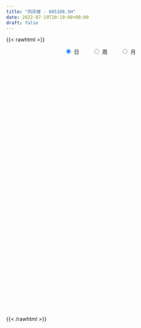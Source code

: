 ```yaml
---
title: "同庆楼 - 605108.SH"
date: 2022-07-19T20:19:08+08:00
draft: false
---
```

{{< rawhtml >}}
    <div style="text-align: center">
        <label style="padding: 1rem;"><input style="margin-right: .5rem" type="radio" name="period" value="D" checked onclick="period_change(this)">日</label>
        <label style="padding: 1rem;"><input style="margin-right: .5rem" type="radio" name="period" value="W" onclick="period_change(this)">周</label>
        <label style="padding: 1rem;"><input style="margin-right: .5rem" type="radio" name="period" value="M" onclick="period_change(this)">月</label>
    </div>
    <div id="chart" style="height: 700px;"></div> 
    <script type="text/javascript">
        const D_v = [3392.46,1343.79,5873.93,242995.16,298800.03,184900.57,188387.78,131979.96,110780.28,105626.11,126158.72,111420.24,98249.87,179662.38,112135.56,93503.0,92979.95,89104.71,60476.63,65229.97,41312.47,41685.3,42976.39,38393.67,63534.34,49319.56,51841.55,40444.35,34672.41,40644.61,21877.66,61639.68,37946.77,28663.0,30214.7,29273.57,27714.68,51964.51,53540.23,53291.29,45258.25,24320.71,19265.38,19472.77,17385.44,22794.83,22154.07,21443.22,20083.11,20121.01,22241.69,25570.75,26758.94,26692.29,20650.92,20747.51,25027.62,31192.18,15467.72,13698.34,13687.45,15977.64,13985.76,14320.79,18851.26,19199.77,11808.53,11195.28,16885.88,22745.5,16707.54,14468.45,13544.42,12784.86,13898.18,11028.93,19560.83,33491.68,19420.75,29914.27,28971.27,19319.39,27312.74,15898.85,26691.72,17316.95,23760.37,22521.95,16614.61,67942.27,91310.26,60615.48,41059.7,36731.16,42560.01,35699.53,20882.83,30417.77,20681.93,16888.0,16950.01,14696.0,13081.0,30188.85,26588.23,18771.12,10898.91,24044.02,23099.49,16048.61,10961.77,15153.82,11246.5,12979.77,10733.58,12847.0,13376.83,30377.26,39098.04,25209.0,36338.04,13618.93,21688.36,24016.07,13532.47,14931.06,14252.27,10303.85,14196.0,14269.54,19039.0,12315.14,10384.34,19701.18,25815.0,18847.05,19705.12,27910.61,19904.0,12833.82,19609.47,13804.98,17774.0,28885.75,14790.82,20616.0,20066.65,29467.33,22680.75,11765.57,12804.19,12994.79,10434.13,16882.0,8995.69,9988.93,15072.41,8221.67,8151.83,9171.0,18024.4,37401.8,24397.0,18602.8,14735.0,26984.76,36978.9,26852.03,24229.77,16914.26,15677.09,12943.04,13648.29,14744.01,19112.2,11126.73,18992.2,10850.13,10629.16,12139.39,19037.11,20225.02,11617.91,34735.45,27320.32,19867.77,16320.67,9998.97,12531.88,37820.89,20952.14,18960.88,26685.87,52536.81,43650.43,19542.43,12622.04,12186.27,8804.8,21780.82,22043.72,16115.43,47314.28,86817.53,81350.75,121878.44,105774.55,97651.5,64290.05,74776.13,55322.92,57703.19,40731.95,31447.91,31828.0,25643.0,42921.8,34787.64,23739.43,13223.64,17542.0,14075.75,24410.85,15042.81,12798.05,16789.81,16214.78,40444.72,57279.41,20850.95,15469.45,19299.45,25266.9,15973.65,17231.1,15187.59,15922.6,11346.16,16258.3,15581.0,13410.79,10654.8,9898.04,10584.11,14171.33,23382.9,13059.44,15846.6,15359.1,15424.34,17115.69,16405.22,22580.57,33628.51,15767.6,31631.96,21709.17,17588.37,12376.14,13146.1,28134.37,18402.9,17510.0,14279.1,15637.04,31464.42,29644.47,24780.58,20674.27,11642.51,36950.48,19453.12,16465.0,22728.89,19302.36,16300.56,22027.51,16115.23,12937.07,26748.81,17910.92,19053.95,19282.53,15283.8,17426.83,31784.71,30367.57,32519.86,21929.33,17192.56,12333.14,13710.6,14468.14,21815.41,14422.57,21117.45,17920.76,18121.6,33952.12,37412.27,10924.34,17036.6,15102.44,19778.7,9024.34,11030.26,7245.78,6287.56,13895.64,15781.13,22220.27,20836.0,11607.77,17974.9,12889.0,9387.46,8331.15,9083.95,31685.18,12867.55,11331.38,12109.95,10112.33,18144.2,10920.02,7862.4,10738.5,9329.8,17731.35,9720.7,8902.28,6445.3,11184.6,10313.49,6873.68,6412.76,8745.58,5231.4,7402.6,6941.06,8289.89,15579.07,8568.35,7950.12,7041.49,5954.59,6389.24,5282.93,7806.49,6706.46,6218.9,6135.5,6969.82,8408.5,9731.18,127807.8,113273.74,58477.96,111406.0,151275.86,99161.5,60953.6,82626.17,51061.32,86783.41,64884.38,248958.88,181868.24,122520.02,96477.28,73348.12,71957.06,70439.7,68787.66,62688.3,36226.1,53680.56,32798.3,42085.92,35865.94,48399.7,76385.6,76940.91,56878.34,42621.74,34139.81,21899.3,19218.4,28276.9,31524.71,38907.67,18852.58,41029.04,35213.9,16978.6,46929.7,42551.25,36500.45,27130.83,26954.66,27598.3,49532.3,31206.82,35905.1,51567.96,42869.22,32816.2,45404.44,28097.48,24130.34,20693.2,33002.9,35363.1,36553.9,28313.67,20389.2,71429.28,80243.56,57933.19,44197.35,62778.14,104033.61,146975.15,133614.01,88887.78,63240.16,50754.36,101130.88,78996.66,83712.6,67466.12,110716.49,101343.85,49879.1,51093.68,34841.7,24416.9,32832.8,50774.58,53226.1,41194.09,54551.08,62024.17,37037.13,48011.41,39241.73,38880.57,28115.5,24090.1,15184.6,20698.01,18568.11,36131.58,23787.9,22162.7,13901.6,29483.9,29382.53,21768.6,32135.8,33718.68,21412.3,22470.2,30528.4,30500.6,25739.9,65296.58,59988.94,33893.03,28609.24,52098.09,76698.08,91025.54,109179.07,74634.08,110427.69,66047.44,42105.56,63187.06,34388.83,90227.78,74460.61,48690.7,80378.68,51955.93,51030.33,40986.4,42999.62]
const D_histogram = [0.0,0.1538005698,0.4109035738,0.7349328383,0.9629099447,0.9059395256,0.8174336321,0.5996193543,0.446740241,0.3338990755,0.2742815758,0.1535208943,0.0706168505,0.0947595339,0.0077405277,-0.1054796592,-0.1606617394,-0.2719342381,-0.3468162259,-0.4471421056,-0.5092741003,-0.548792697,-0.5293337327,-0.485485921,-0.4198855867,-0.3610020122,-0.2817889316,-0.2463125978,-0.2101918162,-0.2382610357,-0.2343493942,-0.1436933232,-0.0847789689,-0.0569511635,-0.0205806555,0.0033301423,-0.0175674901,0.0124428995,0.0274493558,-0.0686294975,-0.2406286173,-0.3147165462,-0.3349598792,-0.3138862426,-0.2992140665,-0.2599234233,-0.1996497214,-0.1767920975,-0.1934976752,-0.1705044598,-0.1949213215,-0.2186117151,-0.2662718648,-0.2556510517,-0.2608054248,-0.2118032626,-0.1309428652,-0.0397983233,0.0090706941,0.0422614725,0.0803817892,0.0938832432,0.1312374516,0.1404415136,0.1490679682,0.1112298795,0.0855656863,0.0833602557,0.066427815,0.0122830452,-0.0330192036,-0.0652236422,-0.049091161,-0.0206266069,0.0185895414,0.0458538434,0.1030219847,0.1425164315,0.1391820358,0.1943765913,0.2414380647,0.2618774309,0.2716203587,0.2639564985,0.2783677279,0.2650201508,0.2350077358,0.2306875084,0.2019662084,0.2311100449,0.3704111334,0.4506328102,0.4471107387,0.4553593021,0.4407972635,0.3446881345,0.2808533575,0.1716688217,0.0572612474,-0.023282447,-0.0604566725,-0.1002700598,-0.1266584706,-0.0919062307,-0.1053220052,-0.1524524673,-0.1687569145,-0.232785776,-0.3241166643,-0.417460841,-0.4551680432,-0.4907268655,-0.4785605954,-0.4034811931,-0.324532238,-0.2682548878,-0.1966175731,-0.1856686924,-0.2524758798,-0.3173545831,-0.4247634335,-0.4558660127,-0.4351954866,-0.3457901974,-0.2580452423,-0.1664180777,-0.0595507972,0.0131116634,0.0394364061,0.0658801734,0.0449134449,0.0501106708,0.0725966501,0.1115946135,0.1892757629,0.217776135,0.2523893311,0.3095040287,0.2953361526,0.2735735581,0.296707644,0.2892953948,0.2643810241,0.2885505647,0.3058223859,0.2910031596,0.2880923116,0.2519362469,0.1739276893,0.1186902622,0.1007721092,0.0903619806,0.0779775563,0.0227075089,-0.0080953995,-0.0557529506,-0.0890131231,-0.1240663983,-0.1236616939,-0.1288517523,-0.0680596719,0.0642422202,0.1385566766,0.178057836,0.174755027,0.2407630288,0.2453727991,0.2260146806,0.2361677932,0.2286477415,0.1939691559,0.149387531,0.1139971404,0.0419288495,0.0494713148,0.0317374495,0.0532631865,0.0426249018,0.0397289526,-0.0112216515,-0.03854136,-0.0048573285,0.0014902998,0.0631199871,0.1349649757,0.1376630882,0.1182640825,0.1068222406,0.0828551795,0.1133700603,0.1251210019,0.0923010582,0.0853855342,-0.1093422131,-0.3175178945,-0.4503719196,-0.5037741612,-0.509173517,-0.4843183945,-0.3800726577,-0.3353258617,-0.2675501409,-0.0536281797,0.2567579162,0.627980477,0.620773245,0.7697296601,0.8295904072,0.7807156642,0.6140543541,0.4817357216,0.2510600046,0.1074641355,-0.0482976618,-0.1817114506,-0.26754477,-0.261648539,-0.3364550737,-0.3665351246,-0.3833999974,-0.4068165145,-0.7984981161,-1.0578622778,-1.1589346242,-1.1579583147,-1.0808591936,-0.986982061,-0.8507989198,-0.8017890231,-0.7041365756,-0.6184389276,-0.5356590614,-0.467399236,-0.3711863347,-0.2929212728,-0.1891355978,-0.1043579371,-0.0235751077,0.0052122606,0.0369031649,0.0642013137,0.0878070031,0.129358757,0.1547968213,0.1952522372,0.2693578979,0.2975149073,0.2998234716,0.2742773515,0.2351773742,0.1693122947,0.1044162896,0.0241463524,-0.0367179303,-0.0547032355,-0.0524034488,-0.0099488845,0.0101605121,0.0196543015,0.0219519575,0.0910445202,0.1362702473,0.1715134291,0.1842214392,0.214265796,0.2882126242,0.2951604552,0.2858810843,0.2917927424,0.2788092942,0.3344381667,0.362384956,0.3700520098,0.3937570771,0.391550988,0.3525440352,0.2949031868,0.2598412902,0.2229464456,0.2175993486,0.2101121137,0.1916244374,0.2031503697,0.1922158929,0.1788259508,0.1029263557,0.0120127658,0.0121536516,-0.0155468603,-0.0017743823,0.0079185051,-0.0027025503,-0.0018805228,0.0322402435,0.0266576145,0.04939022,0.0407027671,0.0184280608,0.0812984154,0.0900321893,0.0858691684,0.0832178552,0.0450872987,-0.0255102127,-0.0712169197,-0.1306730459,-0.1519364114,-0.1624784027,-0.199839033,-0.2337261412,-0.289292228,-0.289141863,-0.2278913097,-0.2337822256,-0.2311366873,-0.2093508318,-0.1743185639,-0.1490154361,-0.0516632372,0.0086429384,0.0610554583,0.08648838,0.1030533015,0.152523644,0.1647943266,0.1667700201,0.1324532167,0.1100712205,0.1203428691,0.1330376779,0.116288272,0.0995657355,0.0605353739,0.0138981999,-0.0153101802,-0.0237321869,-0.0364990575,-0.035920516,-0.0575582655,-0.0542028605,-0.0448072367,-0.0141471842,0.0084825181,0.0261496859,0.0339771011,0.0281294401,0.0158674676,-0.0061900098,-0.0159859529,-0.0022304098,-0.0044235582,-0.0139352803,-0.0198456413,-0.0161237329,-0.0065228639,0.1102971891,0.1571186489,0.1572537831,0.2656074896,0.3582856739,0.4163184963,0.3835512095,0.39682396,0.3218435208,0.3830068523,0.5381867616,0.6210412787,0.6087706038,0.4021159451,0.2845674873,0.1064908297,-0.1297874979,-0.2367011992,-0.3482850119,-0.4606199767,-0.5703161783,-0.5908978758,-0.562133099,-0.4899020576,-0.4224532135,-0.3510020321,-0.2978567933,-0.1938366098,-0.1676010821,-0.1496313012,-0.1719048344,-0.1616831318,-0.1453012609,-0.1664292144,-0.1846918223,-0.2361562493,-0.2528643508,-0.2788826741,-0.2659790757,-0.245980948,-0.1894767926,-0.1419776771,-0.1182435483,-0.1365447762,-0.1492898789,-0.1281880035,-0.0611584611,-0.0574233065,-0.1221427202,-0.068467415,-0.013441721,0.0478727655,0.1244836896,0.1406501358,0.1394611182,0.1175658526,0.1180336801,0.1392446571,0.1535206348,0.1578843777,0.1375777731,0.1727586409,0.2309073409,0.1926636223,0.1453464606,0.1283147722,0.2234014181,0.2779687425,0.3961808974,0.3812586202,0.3619374483,0.3151581645,0.3014040309,0.1462866092,-0.0768729553,-0.2695414573,-0.3085781435,-0.2804805362,-0.2558104702,-0.2097482101,-0.1873140536,-0.2066038857,-0.2135491636,-0.1283051699,-0.0488053516,0.0396304469,0.1180918653,0.1852811263,0.2159336868,0.2649827481,0.2809057161,0.2988416537,0.2551529722,0.1847586872,0.1455672944,0.1187214971,0.063097969,0.0477305486,0.0136193099,-0.0221867684,-0.0558512041,-0.0977684376,-0.1143583882,-0.1362795523,-0.2079457134,-0.2382753655,-0.2475830295,-0.2503204233,-0.2341857834,-0.1982382698,-0.1972537517,-0.0767483537,0.0008473376,0.0334385444,0.0539060599,0.1013167685,0.1775767422,0.2726218823,0.3706465339,0.5487946091,0.5272566243,0.5189709484,0.4288983426,0.2479114711,0.08331973,0.0593341455,-0.0572804365,-0.1714643826,-0.1545802489,-0.164567985,-0.1483801729,-0.1609688026,-0.1790799717]
const D_fast = [0.0,0.1922507123,0.5520796097,1.0598420837,1.5285466764,1.6980611387,1.8139136531,1.746004214,1.704810161,1.6754437643,1.6843966585,1.6020162006,1.5367663694,1.5845989363,1.499515062,1.3599249604,1.2645774453,1.0853213871,0.9237353428,0.7116239367,0.5221734169,0.345456646,0.232582177,0.1550585085,0.1156874461,0.0843205175,0.0930863653,0.0669845496,0.0505573772,-0.0370771013,-0.0917528083,-0.0370200681,0.0006995439,0.0142895585,0.0455149027,0.0702582361,0.044968731,0.0780898456,0.0999586408,-0.0132775868,-0.245433861,-0.3982009264,-0.5021842292,-0.5595821533,-0.6197134938,-0.6454037065,-0.6350424349,-0.6563828354,-0.7214628319,-0.7410957314,-0.8142429236,-0.8925862459,-1.0068143617,-1.0601063116,-1.1304620409,-1.1344106944,-1.0862860133,-1.0050910522,-0.9539543613,-0.9101982147,-0.8519824507,-0.815010186,-0.7448466147,-0.7005321743,-0.6546387276,-0.6646693465,-0.668942118,-0.6503074847,-0.6506329716,-0.7017069802,-0.7552640299,-0.803774379,-0.7999146881,-0.7766067857,-0.732743252,-0.6940154892,-0.6110918517,-0.535968297,-0.5045071838,-0.4007184805,-0.2932974909,-0.207388767,-0.1297407495,-0.0714154851,0.0125876763,0.0654951369,0.0942346558,0.1475863056,0.1693565576,0.2562779054,0.4881817773,0.6810616566,0.7893172697,0.9114056587,1.007042936,0.9971058406,1.0034844029,0.9372170726,0.8371248101,0.750760504,0.6984721103,0.633591208,0.5755381797,0.5873138619,0.5475675861,0.4623240071,0.4038303313,0.2816050259,0.1092449715,-0.0884644155,-0.2399636285,-0.3982041671,-0.5056780459,-0.5314689419,-0.5336530463,-0.5444394181,-0.5219564966,-0.557424789,-0.6873509464,-0.8315682954,-1.0451680042,-1.1902370866,-1.2783654321,-1.2754076923,-1.2521740477,-1.2021514026,-1.1101718214,-1.0342314449,-0.9980476008,-0.9551337901,-0.9648721573,-0.9471472638,-0.906512122,-0.8396155052,-0.7146154151,-0.6316710092,-0.5339604803,-0.3994697756,-0.3398036135,-0.2931728185,-0.1958618216,-0.1309502221,-0.0897693368,0.006537845,0.1002652627,0.1581968263,0.2273090561,0.2541370532,0.2196104179,0.1940455564,0.2013204306,0.2135007973,0.220610762,0.1710175919,0.1381908336,0.0765950448,0.0210815915,-0.0449882832,-0.0754990023,-0.1129019987,-0.0691248364,0.0792376108,0.1881912363,0.2722068548,0.3125928025,0.4387915615,0.5047445315,0.5418900832,0.6110851441,0.6607270278,0.6745407312,0.6673059891,0.6604148835,0.598828805,0.618739099,0.608939596,0.6437811296,0.6437990704,0.6508353594,0.5970793425,0.5601242939,0.5925939933,0.5993141965,0.6767238806,0.7823101131,0.8194239977,0.8295910127,0.8448547308,0.8416014646,0.9004588605,0.9434900525,0.9337453734,0.948176233,0.7261129323,0.4385577773,0.1931107724,0.0137649904,-0.1189277446,-0.2151522208,-0.2059246483,-0.2450093178,-0.2441211322,-0.043606216,0.330969359,0.859187039,1.0071731184,1.3485619484,1.6158202973,1.7621244704,1.7489767488,1.7370920467,1.5691813309,1.4524514956,1.2846152829,1.1057736315,0.9530541196,0.8935382158,0.7346179126,0.6129040806,0.5001892085,0.3750685627,-0.2162375679,-0.740067299,-1.1308733015,-1.4193865707,-1.612502248,-1.7653706306,-1.8418872194,-1.9933245785,-2.0717062749,-2.1406183587,-2.1917532579,-2.2403432415,-2.2369269239,-2.2318921802,-2.1753904046,-2.1167022282,-2.0418131758,-2.0117227423,-1.9708060467,-1.9274575696,-1.8819001294,-1.8080086862,-1.7438714166,-1.6546029414,-1.5131578062,-1.41062207,-1.3333576378,-1.29033442,-1.2706400537,-1.2941770596,-1.3329689923,-1.4072023414,-1.4772461067,-1.5089072208,-1.5197082962,-1.4797409531,-1.4570914284,-1.4426840637,-1.4348984183,-1.3430447255,-1.2637514366,-1.1856298975,-1.1268665276,-1.0432557219,-0.8972557376,-0.8165177928,-0.7543268926,-0.6754670489,-0.6187481736,-0.4795097594,-0.3609667311,-0.2607866749,-0.1386423383,-0.0429606804,0.0061683756,0.022253324,0.0521517499,0.0709935167,0.1200462569,0.1650870504,0.1945054834,0.2568190081,0.2939385046,0.3252550502,0.275087044,0.1871766455,0.1903559442,0.1587687173,0.1720975997,0.1837701133,0.1724734204,0.1728253172,0.2150061443,0.216087919,0.2511680795,0.2526563184,0.2349886272,0.3181835857,0.3494254069,0.3667296781,0.3848828287,0.3580240969,0.2810490323,0.2175380953,0.1254137077,0.0661662393,0.0150046473,-0.0723157412,-0.1646343848,-0.2925235284,-0.3646586293,-0.3603809034,-0.4247173757,-0.4798560093,-0.5104078617,-0.5189552348,-0.530905966,-0.4464695763,-0.3840026662,-0.3163262817,-0.269271265,-0.2269430181,-0.1393417647,-0.0858725004,-0.0422043019,-0.043407801,-0.0382719921,0.0020853738,0.0480396021,0.0603622641,0.0685311615,0.0446346434,0.0014720193,-0.0315639057,-0.0459189592,-0.0678105942,-0.0762121817,-0.1122394976,-0.1224348077,-0.1242409931,-0.0971177367,-0.0723674049,-0.0481628155,-0.0318411251,-0.0306564261,-0.0389515316,-0.0625565114,-0.0763489428,-0.0631510022,-0.0664500401,-0.0794455822,-0.0903173536,-0.0906263784,-0.0826562255,0.0617381249,0.1478392469,0.1872878269,0.3620434058,0.5442930086,0.7064054551,0.7695259707,0.8820047111,0.8874851521,1.0444001967,1.3341267964,1.5722416332,1.7121636093,1.6060379368,1.5596313509,1.4081774006,1.1394521986,0.9733631976,0.7747081318,0.5472181728,0.2949429266,0.1266367602,0.0148682622,-0.0353762107,-0.07354067,-0.0898399966,-0.1111589562,-0.0555979251,-0.0712626679,-0.0907007124,-0.1559504542,-0.1861495345,-0.2060929788,-0.2688282359,-0.3332637994,-0.4437672887,-0.5236914779,-0.6194304697,-0.6730216403,-0.7145187495,-0.7053837923,-0.6933790961,-0.6992058543,-0.7516432763,-0.8017108487,-0.8126559742,-0.7609160471,-0.7715367191,-0.8667918129,-0.8302333614,-0.7785680976,-0.7052854197,-0.5975535733,-0.5462245931,-0.5125483312,-0.5050521336,-0.4750758861,-0.4190537447,-0.3663976084,-0.3225627711,-0.3084749324,-0.2301044043,-0.1142288692,-0.1043066822,-0.1152872287,-0.1002402241,0.0506967763,0.1747562864,0.3920136656,0.4724060434,0.5435692336,0.575579491,0.6371763651,0.5186305957,0.2762527924,0.016198926,-0.0999822961,-0.1420048228,-0.1812873743,-0.1876621668,-0.2120565236,-0.2829973272,-0.343329896,-0.2901621948,-0.2228637143,-0.1245203041,-0.0165359195,0.0969736232,0.1816096053,0.2969043536,0.3830537507,0.4757001017,0.4957996633,0.4715950501,0.4687954808,0.4716300578,0.431781022,0.4283462388,0.3976398275,0.3562870571,0.3086598204,0.2423004774,0.1971209298,0.1411298776,0.0174772882,-0.0724212053,-0.1436246266,-0.2089421263,-0.2513539322,-0.2649659861,-0.313294906,-0.2119765964,-0.1341690707,-0.0932182278,-0.0592741973,0.0134657035,0.1341198627,0.2973204734,0.4880067584,0.8033534859,0.9136296572,1.0350867183,1.0522386982,0.9332296945,0.7894678859,0.7803158378,0.6493811466,0.4923311049,0.4705701764,0.4194404441,0.3985332128,0.3457023825,0.2828212205]
const D_slow = [0.0,0.0384501425,0.1411760359,0.3249092455,0.5656367317,0.7921216131,0.9964800211,1.1463848597,1.2580699199,1.3415446888,1.4101150827,1.4484953063,1.4661495189,1.4898394024,1.4917745343,1.4654046195,1.4252391847,1.3572556252,1.2705515687,1.1587660423,1.0314475172,0.894249343,0.7619159098,0.6405444295,0.5355730328,0.4453225298,0.3748752969,0.3132971474,0.2607491934,0.2011839344,0.1425965859,0.1066732551,0.0854785129,0.071240722,0.0660955581,0.0669280937,0.0625362212,0.0656469461,0.072509285,0.0553519106,-0.0048052437,-0.0834843802,-0.16722435,-0.2456959107,-0.3204994273,-0.3854802832,-0.4353927135,-0.4795907379,-0.5279651567,-0.5705912716,-0.619321602,-0.6739745308,-0.740542497,-0.8044552599,-0.8696566161,-0.9226074318,-0.9553431481,-0.9652927289,-0.9630250554,-0.9524596872,-0.9323642399,-0.9088934291,-0.8760840662,-0.8409736878,-0.8037066958,-0.7758992259,-0.7545078043,-0.7336677404,-0.7170607867,-0.7139900254,-0.7222448263,-0.7385507368,-0.7508235271,-0.7559801788,-0.7513327934,-0.7398693326,-0.7141138364,-0.6784847285,-0.6436892196,-0.5950950718,-0.5347355556,-0.4692661979,-0.4013611082,-0.3353719836,-0.2657800516,-0.1995250139,-0.14077308,-0.0831012029,-0.0326096508,0.0251678605,0.1177706438,0.2304288464,0.3422065311,0.4560463566,0.5662456725,0.6524177061,0.7226310455,0.7655482509,0.7798635627,0.774042951,0.7589287829,0.7338612679,0.7021966502,0.6792200926,0.6528895913,0.6147764745,0.5725872458,0.5143908018,0.4333616358,0.3289964255,0.2152044147,0.0925226983,-0.0271174505,-0.1279877488,-0.2091208083,-0.2761845302,-0.3253389235,-0.3717560966,-0.4348750666,-0.5142137123,-0.6204045707,-0.7343710739,-0.8431699455,-0.9296174949,-0.9941288055,-1.0357333249,-1.0506210242,-1.0473431083,-1.0374840068,-1.0210139635,-1.0097856022,-0.9972579346,-0.979108772,-0.9512101187,-0.9038911779,-0.8494471442,-0.7863498114,-0.7089738043,-0.6351397661,-0.5667463766,-0.4925694656,-0.4202456169,-0.3541503609,-0.2820127197,-0.2055571232,-0.1328063333,-0.0607832554,0.0022008063,0.0456827286,0.0753552942,0.1005483215,0.1231388166,0.1426332057,0.1483100829,0.1462862331,0.1323479954,0.1100947146,0.0790781151,0.0481626916,0.0159497535,-0.0010651645,0.0149953906,0.0496345597,0.0941490187,0.1378377755,0.1980285327,0.2593717325,0.3158754026,0.3749173509,0.4320792863,0.4805715753,0.517918458,0.5464177431,0.5568999555,0.5692677842,0.5772021466,0.5905179432,0.6011741686,0.6111064068,0.6083009939,0.5986656539,0.5974513218,0.5978238967,0.6136038935,0.6473451374,0.6817609095,0.7113269301,0.7380324903,0.7587462851,0.7870888002,0.8183690507,0.8414443152,0.8627906988,0.8354551455,0.7560756718,0.6434826919,0.5175391516,0.3902457724,0.2691661738,0.1741480093,0.0903165439,0.0234290087,0.0100219638,0.0742114428,0.2312065621,0.3863998733,0.5788322883,0.7862298901,0.9814088062,1.1349223947,1.2553563251,1.3181213263,1.3449873601,1.3329129447,1.287485082,1.2205988896,1.1551867548,1.0710729864,0.9794392052,0.8835892059,0.7818850772,0.5822605482,0.3177949788,0.0280613227,-0.261428256,-0.5316430544,-0.7783885696,-0.9910882996,-1.1915355554,-1.3675696993,-1.5221794312,-1.6560941965,-1.7729440055,-1.8657405892,-1.9389709074,-1.9862548068,-2.0123442911,-2.018238068,-2.0169350029,-2.0077092117,-1.9916588832,-1.9697071325,-1.9373674432,-1.8986682379,-1.8498551786,-1.7825157041,-1.7081369773,-1.6331811094,-1.5646117715,-1.505817428,-1.4634893543,-1.4373852819,-1.4313486938,-1.4405281764,-1.4542039853,-1.4673048474,-1.4697920686,-1.4672519405,-1.4623383652,-1.4568503758,-1.4340892457,-1.4000216839,-1.3571433266,-1.3110879668,-1.2575215178,-1.1854683618,-1.111678248,-1.0402079769,-0.9672597913,-0.8975574678,-0.8139479261,-0.7233516871,-0.6308386846,-0.5323994154,-0.4345116684,-0.3463756596,-0.2726498629,-0.2076895403,-0.1519529289,-0.0975530918,-0.0450250633,0.002881046,0.0536686384,0.1017226117,0.1464290994,0.1721606883,0.1751638797,0.1782022926,0.1743155776,0.173871982,0.1758516083,0.1751759707,0.17470584,0.1827659009,0.1894303045,0.2017778595,0.2119535513,0.2165605665,0.2368851703,0.2593932176,0.2808605097,0.3016649735,0.3129367982,0.306559245,0.2887550151,0.2560867536,0.2181026507,0.1774830501,0.1275232918,0.0690917565,-0.0032313005,-0.0755167663,-0.1324895937,-0.1909351501,-0.2487193219,-0.3010570299,-0.3446366708,-0.3818905299,-0.3948063392,-0.3926456046,-0.37738174,-0.355759645,-0.3299963196,-0.2918654086,-0.250666827,-0.208974322,-0.1758610178,-0.1483432126,-0.1182574954,-0.0849980759,-0.0559260079,-0.031034574,-0.0159007305,-0.0124261806,-0.0162537256,-0.0221867723,-0.0313115367,-0.0402916657,-0.0546812321,-0.0682319472,-0.0794337564,-0.0829705524,-0.0808499229,-0.0743125014,-0.0658182262,-0.0587858661,-0.0548189992,-0.0563665017,-0.0603629899,-0.0609205924,-0.0620264819,-0.065510302,-0.0704717123,-0.0745026455,-0.0761333615,-0.0485590642,-0.009279402,0.0300340438,0.0964359162,0.1860073347,0.2900869588,0.3859747611,0.4851807511,0.5656416313,0.6613933444,0.7959400348,0.9512003545,1.1033930055,1.2039219917,1.2750638636,1.301686571,1.2692396965,1.2100643967,1.1229931437,1.0078381496,0.865259105,0.717534636,0.5770013613,0.4545258469,0.3489125435,0.2611620355,0.1866978371,0.1382386847,0.0963384142,0.0589305889,0.0159543803,-0.0244664027,-0.0607917179,-0.1023990215,-0.1485719771,-0.2076110394,-0.2708271271,-0.3405477956,-0.4070425646,-0.4685378015,-0.5159069997,-0.551401419,-0.5809623061,-0.6150985001,-0.6524209698,-0.6844679707,-0.699757586,-0.7141134126,-0.7446490927,-0.7617659464,-0.7651263766,-0.7531581853,-0.7220372629,-0.6868747289,-0.6520094494,-0.6226179862,-0.5931095662,-0.5582984019,-0.5199182432,-0.4804471488,-0.4460527055,-0.4028630453,-0.3451362101,-0.2969703045,-0.2606336893,-0.2285549963,-0.1727046418,-0.1032124561,-0.0041672318,0.0911474233,0.1816317853,0.2604213265,0.3357723342,0.3723439865,0.3531257477,0.2857403833,0.2085958474,0.1384757134,0.0745230959,0.0220860433,-0.0247424701,-0.0763934415,-0.1297807324,-0.1618570249,-0.1740583628,-0.164150751,-0.1346277847,-0.0883075031,-0.0343240815,0.0319216056,0.1021480346,0.176858448,0.2406466911,0.2868363629,0.3232281865,0.3529085607,0.368683053,0.3806156902,0.3840205176,0.3784738255,0.3645110245,0.3400689151,0.311479318,0.2774094299,0.2254230016,0.1658541602,0.1039584029,0.041378297,-0.0171681488,-0.0667277163,-0.1160411542,-0.1352282426,-0.1350164083,-0.1266567722,-0.1131802572,-0.0878510651,-0.0434568795,0.0246985911,0.1173602245,0.2545588768,0.3863730329,0.51611577,0.6233403556,0.6853182234,0.7061481559,0.7209816923,0.7066615831,0.6637954875,0.6251504253,0.584008429,0.5469133858,0.5066711851,0.4619011922]
const D_data = [['2020-07-16', 24.05, 24.05, 24.05, 24.05],['2020-07-17', 26.46, 26.46, 26.46, 26.46],['2020-07-20', 29.11, 29.11, 29.11, 29.11],['2020-07-21', 32.02, 32.02, 29.66, 32.02],['2020-07-22', 31.94, 33.06, 30.26, 35.11],['2020-07-23', 31.71, 30.8, 30.58, 32.18],['2020-07-24', 30.0, 30.83, 29.51, 31.93],['2020-07-27', 30.09, 29.1, 28.51, 30.45],['2020-07-28', 29.0, 29.5, 28.66, 30.3],['2020-07-29', 29.12, 29.78, 28.89, 30.16],['2020-07-30', 29.55, 30.42, 29.21, 30.83],['2020-07-31', 30.04, 29.54, 29.27, 30.4],['2020-08-03', 29.6, 29.76, 29.25, 29.92],['2020-08-04', 29.78, 31.22, 29.35, 31.54],['2020-08-05', 30.57, 29.91, 29.55, 30.7],['2020-08-06', 29.8, 29.21, 28.92, 30.2],['2020-08-07', 29.4, 29.58, 29.22, 30.45],['2020-08-10', 29.01, 28.45, 28.04, 29.13],['2020-08-11', 28.4, 28.34, 28.22, 28.98],['2020-08-12', 28.1, 27.4, 26.9, 28.29],['2020-08-13', 27.39, 27.21, 27.02, 27.54],['2020-08-14', 27.2, 26.93, 26.62, 27.31],['2020-08-17', 26.95, 27.3, 26.88, 27.34],['2020-08-18', 27.31, 27.47, 27.21, 27.6],['2020-08-19', 27.46, 27.76, 27.35, 28.68],['2020-08-20', 27.61, 27.77, 26.82, 28.46],['2020-08-21', 27.8, 28.2, 27.8, 28.56],['2020-08-24', 28.19, 27.8, 27.38, 28.34],['2020-08-25', 27.95, 27.86, 27.65, 28.25],['2020-08-26', 27.86, 26.93, 26.88, 27.9],['2020-08-27', 26.95, 27.1, 26.56, 27.14],['2020-08-28', 27.1, 28.31, 27.0, 28.44],['2020-08-31', 28.39, 28.24, 28.09, 28.59],['2020-09-01', 28.3, 28.04, 27.87, 28.78],['2020-09-02', 28.03, 28.3, 27.77, 28.46],['2020-09-03', 28.31, 28.31, 28.08, 28.66],['2020-09-04', 27.8, 27.76, 27.5, 27.98],['2020-09-07', 27.96, 28.43, 27.66, 28.8],['2020-09-08', 28.45, 28.39, 28.39, 29.45],['2020-09-09', 27.81, 26.77, 26.57, 27.99],['2020-09-10', 26.91, 24.97, 24.5, 27.07],['2020-09-11', 24.72, 25.3, 24.64, 25.49],['2020-09-14', 25.39, 25.44, 25.2, 25.68],['2020-09-15', 25.4, 25.67, 25.2, 25.73],['2020-09-16', 25.6, 25.4, 25.27, 25.72],['2020-09-17', 25.28, 25.58, 25.2, 25.93],['2020-09-18', 25.6, 25.87, 25.47, 25.98],['2020-09-21', 25.75, 25.41, 25.32, 25.9],['2020-09-22', 25.24, 24.71, 24.69, 25.33],['2020-09-23', 24.81, 25.0, 24.8, 25.35],['2020-09-24', 24.99, 24.17, 24.1, 24.99],['2020-09-25', 24.3, 23.79, 23.79, 24.57],['2020-09-28', 24.03, 23.0, 22.97, 24.18],['2020-09-29', 23.12, 23.31, 22.72, 23.45],['2020-09-30', 23.15, 22.8, 22.75, 23.32],['2020-10-09', 23.13, 23.28, 23.03, 23.44],['2020-10-12', 23.38, 23.76, 23.24, 23.77],['2020-10-13', 23.62, 24.15, 23.55, 24.35],['2020-10-14', 24.08, 23.85, 23.74, 24.18],['2020-10-15', 23.76, 23.76, 23.59, 24.04],['2020-10-16', 23.7, 23.93, 23.68, 24.07],['2020-10-19', 24.0, 23.7, 23.7, 24.32],['2020-10-20', 23.57, 24.1, 23.57, 24.1],['2020-10-21', 24.04, 23.86, 23.6, 24.15],['2020-10-22', 23.83, 23.9, 23.32, 23.9],['2020-10-23', 23.85, 23.23, 23.09, 23.85],['2020-10-26', 23.06, 23.18, 22.8, 23.18],['2020-10-27', 23.06, 23.36, 22.96, 23.38],['2020-10-28', 23.36, 23.08, 22.88, 23.44],['2020-10-29', 22.69, 22.35, 22.22, 22.69],['2020-10-30', 22.39, 22.08, 21.93, 22.58],['2020-11-02', 22.11, 21.89, 21.08, 22.12],['2020-11-03', 21.9, 22.3, 21.69, 22.41],['2020-11-04', 22.39, 22.44, 22.28, 22.85],['2020-11-05', 22.44, 22.65, 22.27, 22.74],['2020-11-06', 22.65, 22.6, 22.39, 22.79],['2020-11-09', 22.52, 23.16, 22.52, 23.3],['2020-11-10', 24.0, 23.2, 23.2, 24.48],['2020-11-11', 23.07, 22.78, 22.67, 23.24],['2020-11-12', 22.7, 23.7, 22.61, 24.28],['2020-11-13', 23.37, 23.97, 23.3, 24.26],['2020-11-16', 24.02, 23.95, 23.53, 24.18],['2020-11-17', 24.05, 24.05, 23.88, 24.7],['2020-11-18', 24.0, 24.0, 23.83, 24.27],['2020-11-19', 24.1, 24.47, 24.08, 24.65],['2020-11-20', 24.41, 24.31, 24.02, 24.58],['2020-11-23', 24.16, 24.16, 23.62, 24.35],['2020-11-24', 24.0, 24.56, 24.0, 24.64],['2020-11-25', 24.58, 24.33, 24.0, 24.7],['2020-11-26', 24.32, 25.23, 24.11, 26.48],['2020-11-27', 25.48, 27.32, 25.01, 27.61],['2020-11-30', 27.3, 27.53, 27.06, 28.02],['2020-12-01', 27.63, 27.09, 26.8, 27.83],['2020-12-02', 27.15, 27.67, 27.0, 28.16],['2020-12-03', 27.85, 27.8, 27.6, 28.47],['2020-12-04', 27.3, 26.88, 26.85, 27.55],['2020-12-07', 27.01, 27.2, 26.9, 27.54],['2020-12-08', 27.36, 26.45, 26.45, 27.77],['2020-12-09', 26.54, 25.98, 25.89, 26.98],['2020-12-10', 25.8, 26.0, 25.75, 26.6],['2020-12-11', 25.92, 26.3, 25.58, 26.55],['2020-12-14', 26.13, 26.1, 25.75, 26.5],['2020-12-15', 26.2, 26.1, 25.71, 26.36],['2020-12-16', 26.19, 26.9, 25.85, 27.24],['2020-12-17', 26.81, 26.37, 26.26, 26.93],['2020-12-18', 26.19, 25.77, 25.61, 26.33],['2020-12-21', 25.82, 25.94, 25.53, 26.15],['2020-12-22', 25.7, 25.04, 24.85, 25.94],['2020-12-23', 24.68, 24.12, 23.99, 25.42],['2020-12-24', 24.1, 23.35, 23.31, 24.1],['2020-12-25', 23.32, 23.38, 23.28, 23.99],['2020-12-28', 23.18, 22.85, 22.41, 23.28],['2020-12-29', 22.85, 23.0, 22.8, 23.34],['2020-12-30', 22.98, 23.66, 22.8, 24.13],['2020-12-31', 23.61, 23.81, 23.61, 24.15],['2021-01-04', 23.81, 23.62, 23.46, 23.81],['2021-01-05', 23.51, 23.93, 23.18, 24.01],['2021-01-06', 24.0, 23.19, 22.98, 24.7],['2021-01-07', 22.84, 21.83, 21.48, 23.01],['2021-01-08', 21.8, 21.2, 21.11, 21.8],['2021-01-11', 20.9, 19.82, 19.82, 20.9],['2021-01-12', 19.81, 19.95, 19.45, 20.16],['2021-01-13', 20.25, 20.1, 19.78, 20.5],['2021-01-14', 20.6, 20.82, 20.1, 20.96],['2021-01-15', 20.86, 20.9, 20.55, 21.14],['2021-01-18', 21.09, 21.12, 20.75, 21.39],['2021-01-19', 21.0, 21.61, 20.98, 21.9],['2021-01-20', 21.75, 21.5, 21.33, 21.86],['2021-01-21', 21.45, 21.06, 21.05, 21.73],['2021-01-22', 20.91, 21.1, 20.9, 21.45],['2021-01-25', 21.0, 20.42, 20.0, 21.13],['2021-01-26', 20.6, 20.6, 20.16, 20.84],['2021-01-27', 20.38, 20.8, 20.23, 20.96],['2021-01-28', 20.8, 21.11, 20.63, 21.62],['2021-01-29', 21.2, 21.9, 20.7, 22.0],['2021-02-01', 21.73, 21.61, 21.4, 21.97],['2021-02-02', 21.4, 21.93, 21.4, 22.25],['2021-02-03', 21.88, 22.58, 21.77, 22.84],['2021-02-04', 22.43, 21.95, 21.5, 22.55],['2021-02-05', 21.7, 21.9, 21.54, 22.22],['2021-02-08', 21.9, 22.62, 21.85, 22.88],['2021-02-09', 22.35, 22.45, 22.0, 22.6],['2021-02-10', 22.3, 22.31, 22.22, 22.95],['2021-02-18', 23.0, 23.1, 22.94, 23.88],['2021-02-19', 22.88, 23.33, 22.84, 23.4],['2021-02-22', 23.2, 23.15, 23.03, 23.75],['2021-02-23', 23.15, 23.47, 22.53, 23.69],['2021-02-24', 23.52, 23.16, 23.07, 24.27],['2021-02-25', 23.21, 22.5, 22.42, 23.48],['2021-02-26', 22.21, 22.55, 22.15, 22.7],['2021-03-01', 22.61, 22.92, 22.4, 23.06],['2021-03-02', 22.95, 23.03, 22.62, 23.2],['2021-03-03', 22.85, 23.03, 22.75, 23.17],['2021-03-04', 22.85, 22.37, 22.21, 23.14],['2021-03-05', 22.02, 22.47, 22.02, 22.56],['2021-03-08', 22.58, 22.04, 21.95, 22.65],['2021-03-09', 22.01, 21.96, 21.3, 22.46],['2021-03-10', 22.01, 21.68, 21.5, 22.13],['2021-03-11', 21.67, 21.94, 21.52, 22.09],['2021-03-12', 21.94, 21.76, 21.7, 22.22],['2021-03-15', 21.58, 22.66, 21.52, 22.75],['2021-03-16', 22.9, 24.08, 22.71, 24.17],['2021-03-17', 24.03, 24.0, 23.52, 24.36],['2021-03-18', 24.0, 24.01, 23.71, 24.2],['2021-03-19', 23.76, 23.73, 23.71, 24.49],['2021-03-22', 23.6, 24.96, 23.6, 24.96],['2021-03-23', 25.87, 24.61, 24.42, 25.92],['2021-03-24', 24.76, 24.5, 23.88, 25.08],['2021-03-25', 24.18, 25.08, 23.9, 25.16],['2021-03-26', 25.01, 25.11, 24.75, 25.33],['2021-03-29', 25.0, 24.89, 24.65, 25.38],['2021-03-30', 24.71, 24.76, 24.68, 25.3],['2021-03-31', 25.0, 24.84, 24.65, 25.25],['2021-04-01', 24.69, 24.23, 24.05, 24.9],['2021-04-02', 24.71, 25.17, 24.33, 25.38],['2021-04-06', 24.91, 24.94, 24.83, 25.34],['2021-04-07', 25.05, 25.56, 24.8, 25.89],['2021-04-08', 25.51, 25.31, 25.18, 25.78],['2021-04-09', 25.3, 25.49, 25.06, 25.75],['2021-04-12', 25.03, 24.84, 24.66, 25.75],['2021-04-13', 24.79, 24.99, 24.4, 25.98],['2021-04-14', 25.2, 25.84, 24.78, 25.86],['2021-04-15', 25.73, 25.69, 25.33, 25.75],['2021-04-16', 26.2, 26.68, 26.0, 26.87],['2021-04-19', 26.74, 27.34, 26.6, 27.45],['2021-04-20', 27.33, 26.88, 26.88, 27.45],['2021-04-21', 26.71, 26.76, 26.66, 27.43],['2021-04-22', 26.67, 26.97, 26.62, 27.15],['2021-04-23', 27.3, 26.9, 26.68, 27.35],['2021-04-26', 27.0, 27.79, 26.61, 28.28],['2021-04-27', 27.74, 27.88, 27.05, 28.17],['2021-04-28', 27.69, 27.47, 27.04, 27.75],['2021-04-29', 27.26, 27.88, 26.66, 28.16],['2021-04-30', 25.09, 25.09, 25.09, 25.8],['2021-05-06', 25.03, 23.77, 23.6, 25.09],['2021-05-07', 23.6, 23.58, 23.5, 23.87],['2021-05-10', 23.95, 23.77, 23.51, 24.24],['2021-05-11', 23.88, 23.87, 23.16, 23.91],['2021-05-12', 23.83, 23.95, 23.65, 24.25],['2021-05-13', 23.93, 24.98, 23.82, 25.27],['2021-05-14', 24.66, 24.37, 24.06, 25.27],['2021-05-17', 24.21, 24.73, 23.85, 25.14],['2021-05-18', 24.9, 27.2, 24.8, 27.2],['2021-05-19', 27.0, 29.92, 26.42, 29.92],['2021-05-20', 30.79, 32.91, 30.79, 32.91],['2021-05-21', 32.38, 29.7, 29.62, 32.38],['2021-05-24', 29.99, 32.67, 29.99, 32.67],['2021-05-25', 31.89, 32.86, 30.8, 33.74],['2021-05-26', 31.59, 32.3, 31.59, 34.49],['2021-05-27', 32.52, 30.95, 30.61, 32.99],['2021-05-28', 31.0, 31.18, 30.01, 31.4],['2021-05-31', 30.9, 29.44, 28.7, 31.02],['2021-06-01', 29.48, 29.85, 29.02, 29.99],['2021-06-02', 29.55, 29.1, 28.81, 30.16],['2021-06-03', 29.27, 28.69, 28.52, 29.27],['2021-06-04', 28.2, 28.69, 27.9, 28.9],['2021-06-07', 29.35, 29.58, 28.81, 29.97],['2021-06-08', 29.53, 28.3, 28.05, 29.53],['2021-06-09', 28.08, 28.44, 27.56, 28.45],['2021-06-10', 28.2, 28.31, 27.77, 28.32],['2021-06-11', 28.28, 27.92, 27.72, 29.05],['2021-06-15', 21.4, 21.79, 20.7, 21.98],['2021-06-16', 21.78, 21.0, 20.87, 21.79],['2021-06-17', 21.01, 21.14, 20.64, 21.3],['2021-06-18', 21.07, 21.2, 20.72, 21.39],['2021-06-21', 21.12, 21.41, 20.99, 21.87],['2021-06-22', 21.36, 21.16, 21.09, 21.5],['2021-06-23', 21.07, 21.45, 21.07, 22.73],['2021-06-24', 21.09, 20.04, 20.01, 21.3],['2021-06-25', 20.03, 20.26, 19.7, 20.34],['2021-06-28', 20.27, 19.87, 19.79, 20.31],['2021-06-29', 19.7, 19.6, 19.53, 19.94],['2021-06-30', 19.6, 19.18, 19.01, 19.8],['2021-07-01', 19.3, 19.38, 19.14, 19.68],['2021-07-02', 19.18, 19.09, 18.79, 19.5],['2021-07-05', 18.99, 19.43, 18.69, 19.56],['2021-07-06', 19.43, 19.3, 18.86, 19.49],['2021-07-07', 19.16, 19.36, 19.15, 19.56],['2021-07-08', 19.4, 18.71, 18.7, 19.5],['2021-07-09', 18.53, 18.64, 18.3, 18.8],['2021-07-12', 18.65, 18.5, 18.44, 18.82],['2021-07-13', 18.56, 18.37, 18.23, 18.7],['2021-07-14', 18.38, 18.58, 18.3, 18.78],['2021-07-15', 18.76, 18.4, 18.2, 18.76],['2021-07-16', 18.49, 18.64, 18.18, 18.79],['2021-07-19', 18.65, 19.3, 18.47, 19.34],['2021-07-20', 19.3, 18.98, 18.81, 19.31],['2021-07-21', 18.99, 18.74, 18.65, 19.16],['2021-07-22', 18.69, 18.33, 18.22, 18.72],['2021-07-23', 18.33, 17.97, 17.8, 18.6],['2021-07-26', 17.85, 17.3, 17.08, 17.85],['2021-07-27', 17.16, 16.86, 16.79, 17.49],['2021-07-28', 16.88, 16.12, 16.0, 16.96],['2021-07-29', 16.24, 15.77, 15.56, 16.4],['2021-07-30', 15.8, 15.85, 15.51, 15.94],['2021-08-02', 15.79, 15.81, 15.2, 15.87],['2021-08-03', 15.8, 16.2, 15.71, 16.39],['2021-08-04', 16.08, 15.88, 15.75, 16.2],['2021-08-05', 15.8, 15.63, 15.5, 16.0],['2021-08-06', 15.58, 15.38, 15.16, 15.64],['2021-08-09', 15.31, 16.25, 15.31, 16.54],['2021-08-10', 16.17, 16.15, 16.0, 16.31],['2021-08-11', 16.31, 16.17, 16.02, 16.55],['2021-08-12', 16.18, 15.97, 15.9, 16.3],['2021-08-13', 15.94, 16.28, 15.85, 16.35],['2021-08-16', 16.28, 17.14, 16.28, 17.35],['2021-08-17', 16.75, 16.59, 16.41, 17.06],['2021-08-18', 16.52, 16.46, 16.18, 17.07],['2021-08-19', 16.36, 16.73, 16.26, 17.0],['2021-08-20', 16.56, 16.57, 16.38, 16.71],['2021-08-23', 16.66, 17.67, 16.5, 17.97],['2021-08-24', 17.83, 17.72, 17.2, 17.96],['2021-08-25', 17.8, 17.76, 17.63, 18.16],['2021-08-26', 17.76, 18.27, 17.5, 18.4],['2021-08-27', 18.4, 18.25, 17.95, 18.49],['2021-08-30', 18.58, 17.92, 17.63, 18.6],['2021-08-31', 17.9, 17.64, 17.61, 18.47],['2021-09-01', 17.63, 17.86, 17.58, 18.29],['2021-09-02', 18.27, 17.81, 17.76, 18.27],['2021-09-03', 17.7, 18.25, 17.49, 18.41],['2021-09-06', 18.25, 18.35, 18.03, 18.67],['2021-09-07', 18.05, 18.3, 18.05, 18.55],['2021-09-08', 18.3, 18.82, 18.17, 18.87],['2021-09-09', 18.7, 18.71, 18.66, 18.99],['2021-09-10', 18.71, 18.78, 18.61, 19.33],['2021-09-13', 18.7, 17.89, 17.8, 18.7],['2021-09-14', 18.05, 17.32, 17.22, 18.14],['2021-09-15', 17.6, 18.25, 17.2, 18.46],['2021-09-16', 18.15, 17.85, 17.83, 18.4],['2021-09-17', 17.81, 18.35, 17.63, 18.5],['2021-09-22', 18.13, 18.39, 17.77, 18.56],['2021-09-23', 18.33, 18.16, 17.9, 18.45],['2021-09-24', 18.09, 18.3, 17.95, 18.56],['2021-09-27', 18.6, 18.85, 18.3, 19.08],['2021-09-28', 18.65, 18.48, 18.23, 18.82],['2021-09-29', 18.35, 18.94, 18.29, 19.18],['2021-09-30', 18.87, 18.65, 18.58, 19.18],['2021-10-08', 18.59, 18.45, 18.36, 18.86],['2021-10-11', 18.45, 19.7, 18.45, 19.7],['2021-10-12', 19.54, 19.32, 18.95, 20.18],['2021-10-13', 19.29, 19.28, 18.74, 19.41],['2021-10-14', 19.23, 19.39, 19.0, 19.68],['2021-10-15', 19.35, 18.93, 18.6, 19.35],['2021-10-18', 18.8, 18.28, 17.5, 18.8],['2021-10-19', 18.19, 18.28, 18.06, 18.48],['2021-10-20', 18.1, 17.78, 17.66, 18.25],['2021-10-21', 17.88, 17.96, 17.62, 18.09],['2021-10-22', 18.0, 17.91, 17.57, 18.0],['2021-10-25', 17.9, 17.32, 17.26, 17.9],['2021-10-26', 17.5, 17.01, 16.89, 17.77],['2021-10-27', 16.92, 16.29, 16.2, 17.18],['2021-10-28', 16.41, 16.6, 15.99, 16.77],['2021-10-29', 16.62, 17.31, 16.6, 17.34],['2021-11-01', 17.0, 16.41, 16.39, 17.1],['2021-11-02', 16.39, 16.29, 16.17, 16.66],['2021-11-03', 16.28, 16.38, 16.14, 16.68],['2021-11-04', 16.46, 16.5, 16.33, 16.66],['2021-11-05', 16.4, 16.36, 16.18, 16.64],['2021-11-08', 16.48, 17.46, 16.42, 17.8],['2021-11-09', 17.36, 17.35, 17.0, 17.53],['2021-11-10', 17.29, 17.53, 17.19, 17.65],['2021-11-11', 17.5, 17.41, 17.27, 17.92],['2021-11-12', 17.62, 17.44, 17.37, 17.73],['2021-11-15', 17.52, 18.09, 17.5, 18.38],['2021-11-16', 17.99, 17.88, 17.78, 18.21],['2021-11-17', 17.85, 17.89, 17.72, 18.1],['2021-11-18', 17.9, 17.44, 17.35, 17.9],['2021-11-19', 17.44, 17.51, 17.3, 17.88],['2021-11-22', 17.73, 17.96, 17.42, 18.25],['2021-11-23', 18.2, 18.14, 17.97, 18.25],['2021-11-24', 18.02, 17.85, 17.76, 18.14],['2021-11-25', 18.04, 17.84, 17.82, 18.15],['2021-11-26', 17.79, 17.47, 17.24, 17.79],['2021-11-29', 17.05, 17.17, 16.9, 17.34],['2021-11-30', 17.27, 17.18, 17.12, 17.39],['2021-12-01', 17.24, 17.32, 16.94, 17.42],['2021-12-02', 17.3, 17.18, 17.0, 17.46],['2021-12-03', 17.18, 17.28, 17.11, 17.36],['2021-12-06', 17.26, 16.9, 16.89, 17.27],['2021-12-07', 17.0, 17.11, 16.81, 17.19],['2021-12-08', 17.11, 17.17, 16.91, 17.25],['2021-12-09', 17.25, 17.51, 17.13, 17.77],['2021-12-10', 17.51, 17.54, 17.33, 17.67],['2021-12-13', 17.55, 17.59, 17.38, 17.77],['2021-12-14', 17.56, 17.55, 17.42, 17.58],['2021-12-15', 17.55, 17.4, 17.34, 17.66],['2021-12-16', 17.33, 17.28, 17.11, 17.42],['2021-12-17', 17.2, 17.06, 17.03, 17.29],['2021-12-20', 17.06, 17.11, 16.83, 17.45],['2021-12-21', 17.1, 17.4, 17.04, 17.48],['2021-12-22', 17.47, 17.22, 17.15, 17.47],['2021-12-23', 17.15, 17.08, 16.95, 17.28],['2021-12-24', 16.94, 17.06, 16.89, 17.13],['2021-12-27', 17.09, 17.15, 16.92, 17.23],['2021-12-28', 17.2, 17.24, 17.06, 17.43],['2021-12-29', 17.62, 18.96, 17.62, 18.96],['2021-12-30', 18.77, 18.63, 17.73, 18.79],['2021-12-31', 18.24, 18.3, 18.03, 18.44],['2022-01-04', 18.32, 20.13, 18.15, 20.13],['2022-01-05', 20.13, 20.75, 19.74, 21.89],['2022-01-06', 20.01, 21.07, 19.51, 21.58],['2022-01-07', 20.64, 20.37, 20.25, 21.25],['2022-01-10', 20.28, 21.27, 19.51, 21.36],['2022-01-11', 21.0, 20.36, 20.36, 21.45],['2022-01-12', 20.5, 22.4, 20.3, 22.4],['2022-01-13', 24.1, 24.64, 23.68, 24.64],['2022-01-14', 26.4, 24.97, 23.21, 27.02],['2022-01-17', 23.0, 24.61, 22.55, 25.5],['2022-01-18', 23.5, 22.15, 22.15, 23.7],['2022-01-19', 21.68, 22.84, 21.26, 23.26],['2022-01-20', 22.46, 21.62, 21.55, 23.36],['2022-01-21', 21.7, 19.94, 19.81, 21.98],['2022-01-24', 20.13, 20.66, 19.89, 21.41],['2022-01-25', 20.65, 19.94, 19.69, 21.35],['2022-01-26', 20.04, 19.15, 18.76, 20.19],['2022-01-27', 19.2, 18.3, 18.3, 19.2],['2022-01-28', 18.42, 18.71, 18.42, 19.35],['2022-02-07', 19.14, 18.98, 18.3, 19.29],['2022-02-08', 18.87, 19.45, 18.6, 19.66],['2022-02-09', 19.41, 19.46, 19.06, 19.56],['2022-02-10', 19.33, 19.62, 19.22, 19.84],['2022-02-11', 19.5, 19.5, 18.88, 20.25],['2022-02-14', 19.42, 20.39, 19.3, 20.86],['2022-02-15', 20.1, 19.64, 19.08, 20.11],['2022-02-16', 19.43, 19.54, 19.15, 19.96],['2022-02-17', 19.35, 18.9, 18.9, 19.52],['2022-02-18', 18.7, 19.14, 18.7, 19.25],['2022-02-21', 19.47, 19.16, 19.06, 19.47],['2022-02-22', 19.03, 18.54, 18.44, 19.09],['2022-02-23', 18.62, 18.31, 18.25, 18.62],['2022-02-24', 18.25, 17.51, 17.17, 18.38],['2022-02-25', 17.49, 17.53, 17.48, 17.9],['2022-02-28', 17.51, 17.04, 16.9, 17.58],['2022-03-01', 17.1, 17.22, 16.88, 17.3],['2022-03-02', 17.1, 17.13, 16.98, 17.3],['2022-03-03', 17.19, 17.55, 17.13, 17.63],['2022-03-04', 17.35, 17.51, 17.1, 17.57],['2022-03-07', 17.59, 17.22, 17.13, 17.6],['2022-03-08', 17.16, 16.52, 16.5, 17.34],['2022-03-09', 16.6, 16.3, 15.57, 16.78],['2022-03-10', 16.58, 16.54, 16.25, 16.88],['2022-03-11', 16.18, 17.18, 15.91, 17.5],['2022-03-14', 16.99, 16.43, 16.41, 17.2],['2022-03-15', 16.28, 15.23, 15.23, 16.44],['2022-03-16', 15.58, 16.5, 15.42, 16.55],['2022-03-17', 16.49, 16.67, 16.44, 17.19],['2022-03-18', 16.62, 16.97, 16.55, 17.39],['2022-03-21', 16.82, 17.5, 16.71, 17.68],['2022-03-22', 17.37, 17.0, 16.9, 17.37],['2022-03-23', 17.08, 16.84, 16.71, 17.1],['2022-03-24', 16.8, 16.53, 16.4, 16.82],['2022-03-25', 16.68, 16.76, 16.46, 17.29],['2022-03-28', 16.6, 17.1, 16.6, 17.3],['2022-03-29', 17.0, 17.15, 16.86, 17.65],['2022-03-30', 17.15, 17.13, 16.76, 17.27],['2022-03-31', 17.12, 16.83, 16.79, 17.18],['2022-04-01', 16.85, 17.63, 16.83, 17.67],['2022-04-06', 17.41, 18.28, 17.39, 18.44],['2022-04-07', 18.0, 17.25, 17.21, 18.07],['2022-04-08', 17.31, 17.0, 16.43, 17.58],['2022-04-11', 16.85, 17.28, 16.7, 17.96],['2022-04-12', 17.29, 19.01, 16.93, 19.01],['2022-04-13', 19.38, 19.09, 19.0, 20.5],['2022-04-14', 18.9, 20.62, 18.47, 21.0],['2022-04-15', 19.86, 19.55, 19.2, 20.48],['2022-04-18', 19.36, 19.72, 18.88, 20.22],['2022-04-19', 19.18, 19.5, 18.91, 19.7],['2022-04-20', 19.29, 20.04, 19.15, 20.57],['2022-04-21', 19.56, 18.04, 18.04, 19.56],['2022-04-22', 17.03, 16.24, 16.24, 17.32],['2022-04-25', 15.39, 15.4, 15.01, 16.13],['2022-04-26', 15.5, 16.5, 15.3, 16.94],['2022-04-27', 16.14, 17.1, 15.48, 17.22],['2022-04-28', 16.9, 17.0, 16.35, 17.19],['2022-04-29', 17.08, 17.28, 16.61, 17.64],['2022-05-05', 17.28, 17.01, 16.78, 17.57],['2022-05-06', 16.5, 16.33, 16.18, 16.83],['2022-05-09', 16.47, 16.23, 16.0, 16.68],['2022-05-10', 16.07, 17.44, 15.81, 17.8],['2022-05-11', 17.4, 17.72, 17.25, 18.64],['2022-05-12', 17.56, 18.26, 17.53, 18.5],['2022-05-13', 18.13, 18.63, 17.81, 18.79],['2022-05-16', 18.61, 18.99, 18.35, 19.69],['2022-05-17', 18.8, 18.95, 18.78, 19.34],['2022-05-18', 19.0, 19.59, 18.83, 20.16],['2022-05-19', 19.29, 19.58, 19.12, 19.78],['2022-05-20', 19.46, 19.95, 19.46, 20.45],['2022-05-23', 19.94, 19.36, 19.08, 20.03],['2022-05-24', 19.4, 18.93, 18.88, 19.42],['2022-05-25', 19.0, 19.2, 18.61, 19.36],['2022-05-26', 19.15, 19.33, 18.71, 19.49],['2022-05-27', 19.15, 18.87, 18.55, 19.32],['2022-05-30', 18.9, 19.28, 18.89, 20.0],['2022-05-31', 19.3, 18.99, 18.76, 19.4],['2022-06-01', 18.92, 18.83, 18.56, 19.78],['2022-06-02', 18.61, 18.69, 18.5, 19.09],['2022-06-06', 18.71, 18.37, 18.16, 18.81],['2022-06-07', 18.42, 18.49, 17.92, 18.6],['2022-06-08', 18.36, 18.26, 17.86, 18.57],['2022-06-09', 18.02, 17.28, 17.24, 18.25],['2022-06-10', 17.12, 17.37, 17.12, 17.92],['2022-06-13', 17.28, 17.35, 17.0, 17.65],['2022-06-14', 17.1, 17.21, 16.76, 17.26],['2022-06-15', 17.24, 17.29, 17.12, 17.63],['2022-06-16', 17.35, 17.5, 17.21, 17.69],['2022-06-17', 17.3, 16.99, 16.63, 17.3],['2022-06-20', 17.0, 18.69, 16.91, 18.69],['2022-06-21', 19.01, 18.64, 18.41, 19.19],['2022-06-22', 18.9, 18.37, 18.21, 19.03],['2022-06-23', 18.4, 18.38, 18.11, 18.47],['2022-06-24', 18.44, 18.95, 18.4, 19.24],['2022-06-27', 19.28, 19.75, 19.06, 19.9],['2022-06-28', 19.32, 20.63, 19.31, 21.73],['2022-06-29', 20.55, 21.46, 20.31, 22.5],['2022-06-30', 21.8, 23.61, 21.46, 23.61],['2022-07-01', 23.85, 22.01, 21.31, 24.06],['2022-07-04', 22.0, 22.58, 21.68, 22.91],['2022-07-05', 22.25, 21.75, 21.6, 22.56],['2022-07-06', 21.8, 20.24, 20.02, 21.8],['2022-07-07', 20.63, 19.74, 19.55, 20.63],['2022-07-08', 20.31, 21.15, 19.91, 21.71],['2022-07-11', 20.79, 19.71, 19.51, 20.79],['2022-07-12', 19.71, 19.12, 18.86, 19.71],['2022-07-13', 19.21, 20.46, 19.14, 21.03],['2022-07-14', 20.65, 20.1, 19.84, 20.69],['2022-07-15', 20.0, 20.4, 19.85, 21.21],['2022-07-18', 20.73, 20.0, 19.85, 20.73],['2022-07-19', 20.39, 19.78, 19.61, 20.66]]
const W_v = [4736.25,920957.47,585965.3099999999,576530.76,297809.08,246065.51,199278.71,153812.72,228374.99,101072.49,109459.78,74102.15,20747.51,99073.31,82335.22,79342.73,65724.84,131358.8,106539.65,222149.46,216665.88,105820.54,103325.2,85052.8,50113.67,120908.13,109193.87,67952.72,87254.66,99200.6,51188.45,43676.57,104596.3,62110.8,50605.84,113161.0,131959.72,76124.63,51598.22,97754.88,86039.61,156956.59,63192.86,77437.65,353476.43,397815.15,187354.05,132214.51,66327.46,151579.67,93240.55,74295.65,58719.07,83072.38,105497.59,96451.74,93963.41,118206.25,114899.85,94129.18,88958.03,133794.03,40511.88,75276.19,18121.6,114427.77,53366.64,84340.81,57666.46,78106.39,56994.92,53984.23,37576.91,46780.97,32618.37,33837.17,317699.1800000001,422796.96,534314.1599999999,546170.72,291822.3199999999,235535.46,232480.1,136780.26,182702.49,167716.54,194365.3,151328.36,192049.15,182374.1,536288.6900000001,377834.66,380499.2399999999,59258.6,232578.65,225195.01,106656.32,95983.78,146489.51,130651.4,239885.88,461964.46,295956.67,306516.25,83986.02]
const W_histogram = [0.0,0.2788831909,0.3561018368,0.3869389887,0.2145371562,0.1734629232,0.1424316175,0.0768774477,-0.1289454837,-0.218235165,-0.3984227572,-0.555668328,-0.5952127653,-0.5467058145,-0.5304605669,-0.5627968544,-0.5160297589,-0.3667126534,-0.2258430191,0.0732551891,0.2355108763,0.2940193612,0.2869547517,0.1198056531,0.0407736804,-0.1729838275,-0.3121661007,-0.364689575,-0.3210218263,-0.2696748753,-0.1894265554,-0.0559096506,-0.0107485709,0.0213622337,0.0033562602,0.1259056534,0.2921887997,0.3922613043,0.4612868449,0.5617043188,0.6133502265,0.5007718909,0.3091664622,0.2241486297,0.4996159263,0.7397511359,0.6901104255,0.5696395108,0.0300754575,-0.375085668,-0.688589593,-0.8806920137,-0.9559067731,-0.9944948588,-1.0983721615,-1.1299235029,-1.0244828359,-0.8752993773,-0.6158176908,-0.4066157727,-0.2051448282,-0.0798783388,0.0154907694,0.1126131308,0.1703866996,0.2434762871,0.2260527541,0.1790989199,0.0933530776,0.1171251819,0.1435720479,0.1629618417,0.1669678816,0.1894590746,0.1747004911,0.1676024396,0.244429856,0.4222442655,0.8145303501,0.7042582588,0.5256750597,0.4413509693,0.3461308286,0.16851187,0.0496440206,-0.046065147,-0.1144785575,-0.1619362523,-0.1244793374,-0.1312059257,0.0379659568,-0.0655387185,-0.056769678,-0.1049570965,0.0213289698,0.1877615885,0.2170422758,0.2157650617,0.1221577918,0.0352970609,0.1064711974,0.3429242219,0.4196287575,0.3982485806,0.3239001978]
const W_fast = [0.0,0.3486039886,0.5148480938,0.6424199928,0.5236524493,0.5259439472,0.5305205458,0.484185738,0.2461264357,0.1022779631,-0.1775153184,-0.4736779712,-0.6620255999,-0.7501951026,-0.8665649968,-1.0396004979,-1.1218408422,-1.0642019,-0.9797930205,-0.662381015,-0.4412476088,-0.3092342836,-0.2445602051,-0.3817578905,-0.450596443,-0.7075999079,-0.9248237062,-1.0685195743,-1.1051072821,-1.1211790499,-1.0882873689,-0.9687478767,-0.9262739398,-0.8888225768,-0.9059894853,-0.7519636787,-0.5126333324,-0.3144955018,-0.1301482499,0.1106953036,0.315678768,0.3282934051,0.213979592,0.1849989168,0.5853701951,1.0104431886,1.1333300846,1.1552690477,0.6232238587,0.1242913162,-0.361360007,-0.7736354311,-1.0878268838,-1.3750386843,-1.7535090273,-2.0675412444,-2.2182212864,-2.2878626721,-2.1823354083,-2.0747874334,-1.924602696,-1.8193057912,-1.7200639907,-1.5947883466,-1.4944181029,-1.3604594436,-1.321369788,-1.3235488923,-1.3859564652,-1.3329030654,-1.2705631874,-1.2104329332,-1.1646849229,-1.0948289612,-1.0659124219,-1.0311098636,-0.8931749832,-0.6097995073,-0.0138808352,0.0519116382,0.0047472041,0.0307608559,0.0220734224,-0.1134175687,-0.2198744129,-0.3270998673,-0.4241329171,-0.512074675,-0.5057375945,-0.5452656642,-0.3666022925,-0.4864916475,-0.4919150265,-0.5663417191,-0.4347234103,-0.2213503944,-0.1378091382,-0.0851450869,-0.1482129089,-0.2262493745,-0.1284574387,0.1937266413,0.3753383662,0.4535203346,0.4601470011]
const W_slow = [0.0,0.0697207977,0.1587462569,0.2554810041,0.3091152931,0.3524810239,0.3880889283,0.4073082903,0.3750719193,0.3205131281,0.2209074388,0.0819903568,-0.0668128345,-0.2034892882,-0.3361044299,-0.4768036435,-0.6058110832,-0.6974892466,-0.7539500014,-0.7356362041,-0.676758485,-0.6032536447,-0.5315149568,-0.5015635435,-0.4913701234,-0.5346160803,-0.6126576055,-0.7038299992,-0.7840854558,-0.8515041746,-0.8988608135,-0.9128382261,-0.9155253689,-0.9101848105,-0.9093457454,-0.8778693321,-0.8048221321,-0.7067568061,-0.5914350948,-0.4510090151,-0.2976714585,-0.1724784858,-0.0951868702,-0.0391497128,0.0857542688,0.2706920527,0.4432196591,0.5856295368,0.5931484012,0.4993769842,0.3272295859,0.1070565825,-0.1319201107,-0.3805438255,-0.6551368658,-0.9376177415,-1.1937384505,-1.4125632948,-1.5665177175,-1.6681716607,-1.7194578677,-1.7394274524,-1.7355547601,-1.7074014774,-1.6648048025,-1.6039357307,-1.5474225422,-1.5026478122,-1.4793095428,-1.4500282473,-1.4141352353,-1.3733947749,-1.3316528045,-1.2842880358,-1.2406129131,-1.1987123032,-1.1376048392,-1.0320437728,-0.8284111853,-0.6523466206,-0.5209278557,-0.4105901133,-0.3240574062,-0.2819294387,-0.2695184335,-0.2810347203,-0.3096543596,-0.3501384227,-0.3812582571,-0.4140597385,-0.4045682493,-0.4209529289,-0.4351453484,-0.4613846226,-0.4560523801,-0.409111983,-0.354851414,-0.3009101486,-0.2703707007,-0.2615464354,-0.2349286361,-0.1491975806,-0.0442903912,0.0552717539,0.1362468034]
const W_data = [['2020-07-17', 24.05, 26.46, 24.05, 26.46],['2020-07-24', 29.11, 30.83, 29.11, 35.11],['2020-07-31', 30.09, 29.54, 28.51, 30.83],['2020-08-07', 29.6, 29.58, 28.92, 31.54],['2020-08-14', 29.01, 26.93, 26.62, 29.13],['2020-08-21', 26.95, 28.2, 26.82, 28.68],['2020-08-28', 28.19, 28.31, 26.56, 28.44],['2020-09-04', 28.39, 27.76, 27.5, 28.78],['2020-09-11', 27.96, 25.3, 24.5, 29.45],['2020-09-18', 25.39, 25.87, 25.2, 25.98],['2020-09-25', 25.75, 23.79, 23.79, 25.9],['2020-09-30', 24.03, 22.8, 22.72, 24.18],['2020-10-09', 23.13, 23.28, 23.03, 23.44],['2020-10-16', 23.38, 23.93, 23.24, 24.35],['2020-10-23', 24.0, 23.23, 23.09, 24.32],['2020-10-30', 23.06, 22.08, 21.93, 23.44],['2020-11-06', 22.11, 22.6, 21.08, 22.85],['2020-11-13', 22.52, 23.97, 22.52, 24.48],['2020-11-20', 24.02, 24.31, 23.53, 24.7],['2020-11-27', 24.16, 27.32, 23.62, 27.61],['2020-12-04', 27.3, 26.88, 26.8, 28.47],['2020-12-11', 27.01, 26.3, 25.58, 27.77],['2020-12-18', 26.13, 25.77, 25.61, 27.24],['2020-12-25', 25.82, 23.38, 23.28, 26.15],['2020-12-31', 23.18, 23.81, 22.41, 24.15],['2021-01-08', 23.81, 21.2, 21.11, 24.7],['2021-01-15', 20.9, 20.9, 19.45, 21.14],['2021-01-22', 21.09, 21.1, 20.75, 21.9],['2021-01-29', 21.0, 21.9, 20.0, 22.0],['2021-02-05', 21.73, 21.9, 21.4, 22.84],['2021-02-10', 21.9, 22.31, 21.85, 22.95],['2021-02-19', 23.0, 23.33, 22.84, 23.88],['2021-02-26', 23.2, 22.55, 22.15, 24.27],['2021-03-05', 22.61, 22.47, 22.02, 23.2],['2021-03-12', 22.58, 21.76, 21.3, 22.65],['2021-03-19', 21.58, 23.73, 21.52, 24.49],['2021-03-26', 23.6, 25.11, 23.6, 25.92],['2021-04-02', 25.0, 25.17, 24.05, 25.38],['2021-04-09', 24.91, 25.49, 24.8, 25.89],['2021-04-16', 25.03, 26.68, 24.4, 26.87],['2021-04-23', 26.74, 26.9, 26.6, 27.45],['2021-04-30', 27.0, 25.09, 25.09, 28.28],['2021-05-07', 25.03, 23.58, 23.5, 25.09],['2021-05-14', 23.95, 24.37, 23.16, 25.27],['2021-05-21', 24.21, 29.7, 23.85, 32.91],['2021-05-28', 29.99, 31.18, 29.99, 34.49],['2021-06-04', 30.9, 28.69, 27.9, 31.02],['2021-06-11', 29.35, 27.92, 27.56, 29.97],['2021-06-18', 21.4, 21.2, 20.64, 21.98],['2021-06-25', 21.12, 20.26, 19.7, 22.73],['2021-07-02', 20.27, 19.09, 18.79, 20.31],['2021-07-09', 18.99, 18.64, 18.3, 19.56],['2021-07-16', 18.65, 18.64, 18.18, 18.82],['2021-07-23', 18.65, 17.97, 17.8, 19.34],['2021-07-30', 17.85, 15.85, 15.51, 17.85],['2021-08-06', 15.79, 15.38, 15.16, 16.39],['2021-08-13', 15.31, 16.28, 15.31, 16.55],['2021-08-20', 16.28, 16.57, 16.18, 17.35],['2021-08-27', 16.66, 18.25, 16.5, 18.49],['2021-09-03', 18.58, 18.25, 17.49, 18.6],['2021-09-10', 18.25, 18.78, 18.03, 19.33],['2021-09-17', 18.7, 18.35, 17.2, 18.7],['2021-09-24', 18.13, 18.3, 17.77, 18.56],['2021-09-30', 18.6, 18.65, 18.23, 19.18],['2021-10-08', 18.59, 18.45, 18.36, 18.86],['2021-10-15', 18.45, 18.93, 18.45, 20.18],['2021-10-22', 18.8, 17.91, 17.5, 18.8],['2021-10-29', 17.9, 17.31, 15.99, 17.9],['2021-11-05', 17.0, 16.36, 16.14, 17.1],['2021-11-12', 16.48, 17.44, 16.42, 17.92],['2021-11-19', 17.52, 17.51, 17.3, 18.38],['2021-11-26', 17.73, 17.47, 17.24, 18.25],['2021-12-03', 17.05, 17.28, 16.9, 17.46],['2021-12-10', 17.26, 17.54, 16.81, 17.77],['2021-12-17', 17.55, 17.06, 17.03, 17.77],['2021-12-24', 17.06, 17.06, 16.83, 17.48],['2021-12-31', 17.09, 18.3, 16.92, 18.96],['2022-01-07', 18.32, 20.37, 18.15, 21.89],['2022-01-14', 20.28, 24.97, 19.51, 27.02],['2022-01-21', 23.0, 19.94, 19.81, 25.5],['2022-01-28', 20.13, 18.71, 18.3, 21.41],['2022-02-11', 19.14, 19.5, 18.3, 20.25],['2022-02-18', 19.42, 19.14, 18.7, 20.86],['2022-02-25', 19.47, 17.53, 17.17, 19.47],['2022-03-04', 17.51, 17.51, 16.88, 17.63],['2022-03-11', 17.59, 17.18, 15.57, 17.6],['2022-03-18', 16.99, 16.97, 15.23, 17.39],['2022-03-25', 16.82, 16.76, 16.4, 17.68],['2022-04-01', 16.6, 17.63, 16.6, 17.67],['2022-04-08', 17.41, 17.0, 16.43, 18.44],['2022-04-15', 16.85, 19.55, 16.7, 21.0],['2022-04-22', 19.36, 16.24, 16.24, 20.57],['2022-04-29', 15.39, 17.28, 15.01, 17.64],['2022-05-06', 17.28, 16.33, 16.18, 17.57],['2022-05-13', 16.47, 18.63, 15.81, 18.79],['2022-05-20', 18.61, 19.95, 18.35, 20.45],['2022-05-27', 19.94, 18.87, 18.55, 20.03],['2022-06-02', 18.9, 18.69, 18.5, 20.0],['2022-06-10', 18.71, 17.37, 17.12, 18.81],['2022-06-17', 17.28, 16.99, 16.63, 17.69],['2022-06-24', 17.0, 18.95, 16.91, 19.24],['2022-07-01', 19.28, 22.01, 19.06, 24.06],['2022-07-08', 22.0, 21.15, 19.55, 22.91],['2022-07-15', 20.79, 20.4, 18.86, 21.21],['2022-07-22', 20.73, 19.78, 19.61, 20.73]]
const M_v = [1511659.03,1357630.8300000001,628875.36,281498.77,586388.23,500362.6099999999,385309.38,298661.92,400105.7800000001,426205.51,949625.28,539808.3,354789.44,461849.32,394341.24,270256.82,263939.17,451325.43,1795104.1599999999,645824.86,775703.52,1548425.9700000002,683608.0599999999,904627.86,796886.6299999999]
const M_histogram = [0.0,-0.082962963,-0.4775924871,-0.7445735389,-0.5220993938,-0.5885246831,-0.7156930792,-0.7092632717,-0.5131562364,-0.3374618916,0.078649552,-0.3089188006,-0.7369406075,-0.8394541699,-0.7804360324,-0.7714595216,-0.7153410108,-0.5512141461,-0.372047752,-0.3247398393,-0.2686442902,-0.1672494894,0.0380141736,0.4832433264,0.5151778829]
const M_fast = [0.0,-0.1037037037,-0.6177313496,-1.0708557861,-0.9789064895,-1.1924629496,-1.4985546154,-1.6694406258,-1.6016226497,-1.5102937777,-1.0745199461,-1.5393179989,-2.1515749576,-2.4639520625,-2.6000429332,-2.7839313027,-2.9066480446,-2.8803247165,-2.7941702604,-2.8280473075,-2.8391128309,-2.7795304025,-2.5647631961,-1.9987232117,-1.8379941845]
const M_slow = [0.0,-0.0207407407,-0.1401388625,-0.3262822472,-0.4568070957,-0.6039382665,-0.7828615363,-0.9601773542,-1.0884664133,-1.1728318862,-1.1531694981,-1.2303991983,-1.4146343502,-1.6244978926,-1.8196069007,-2.0124717811,-2.1913070338,-2.3291105704,-2.4221225084,-2.5033074682,-2.5704685407,-2.6122809131,-2.6027773697,-2.4819665381,-2.3531720674]
const M_data = [['2020-07-31', 24.05, 29.54, 24.05, 35.11],['2020-08-31', 29.6, 28.24, 26.56, 31.54],['2020-09-30', 28.3, 22.8, 22.72, 29.45],['2020-10-30', 23.13, 22.08, 21.93, 24.35],['2020-11-30', 22.11, 27.53, 21.08, 28.02],['2020-12-31', 27.63, 23.81, 22.41, 28.47],['2021-01-29', 23.81, 21.9, 19.45, 24.7],['2021-02-26', 21.73, 22.55, 21.4, 24.27],['2021-03-31', 22.61, 24.84, 21.3, 25.92],['2021-04-30', 24.69, 25.09, 24.05, 28.28],['2021-05-31', 25.03, 29.44, 23.16, 34.49],['2021-06-30', 29.48, 19.18, 19.01, 30.16],['2021-07-30', 19.3, 15.85, 15.51, 19.68],['2021-08-31', 15.79, 17.64, 15.16, 18.6],['2021-09-30', 17.63, 18.65, 17.2, 19.33],['2021-10-29', 18.59, 17.31, 15.99, 20.18],['2021-11-30', 17.0, 17.18, 16.14, 18.38],['2021-12-31', 17.24, 18.3, 16.81, 18.96],['2022-01-28', 18.32, 18.71, 18.15, 27.02],['2022-02-28', 19.14, 17.04, 16.9, 20.86],['2022-03-31', 17.1, 16.83, 15.23, 17.68],['2022-04-29', 16.85, 17.28, 15.01, 21.0],['2022-05-31', 17.28, 18.99, 15.81, 20.45],['2022-06-30', 18.92, 23.61, 16.63, 23.61],['2022-07-29', 23.85, 19.78, 18.86, 24.06]]
        const D_a = [null,null,null,null,35.11,null,null,null,null,null,null,null,null,null,null,null,null,null,null,null,null,26.62,null,null,null,null,28.56,null,null,null,26.56,null,null,null,null,null,null,null,29.45,null,null,null,null,null,null,null,null,null,null,null,null,null,null,22.72,null,null,null,null,null,null,null,24.32,null,null,null,null,null,null,null,null,null,21.08,null,null,null,null,null,null,null,null,null,null,24.7,null,null,null,23.62,null,null,null,null,null,null,null,28.47,null,null,null,null,null,null,null,null,null,null,null,null,null,null,null,null,null,null,null,null,null,null,null,null,null,null,19.45,null,null,null,null,null,null,null,null,null,null,null,null,null,null,null,null,null,null,null,null,null,null,null,null,null,24.27,null,null,null,null,null,null,null,null,21.3,null,null,null,null,null,null,null,null,null,25.92,null,null,null,null,null,null,24.05,null,null,null,null,null,null,null,null,null,null,null,null,null,null,null,28.28,null,null,null,null,null,null,null,23.16,null,null,null,null,null,null,null,null,null,null,34.49,null,null,null,null,null,null,null,null,null,null,null,null,null,null,null,null,null,null,null,null,null,null,null,null,null,null,null,null,null,null,null,null,null,null,null,null,null,null,null,null,null,null,null,null,null,null,null,null,null,null,15.16,null,null,null,null,null,null,null,null,null,null,null,null,null,null,null,null,null,null,null,null,null,null,null,null,19.33,null,null,null,null,null,null,null,null,null,18.23,null,null,null,null,20.18,null,null,null,null,null,null,null,null,null,null,null,15.99,null,null,null,null,null,null,null,null,null,null,null,18.38,null,null,null,null,null,null,null,null,null,null,null,null,null,null,null,16.81,null,null,null,null,null,null,null,null,null,null,null,null,null,null,null,null,null,null,null,null,null,null,null,null,null,null,27.02,null,null,null,null,null,null,null,null,18.3,null,null,null,null,null,null,20.86,null,null,null,null,null,null,null,null,null,null,null,null,null,null,null,null,null,null,null,null,15.23,null,null,null,17.68,null,null,null,null,null,null,null,null,null,null,null,16.43,null,null,null,null,null,null,null,20.57,null,null,null,null,null,null,null,null,null,null,15.81,null,null,null,null,null,null,null,20.45,null,null,null,null,null,null,null,null,null,null,null,null,null,null,null,null,null,null,16.63,null,null,null,null,null,null,null,null,null,24.06,null,null,null,null,null,null,18.86,null,null,null,null,null]
const W_a = [null,35.11,null,null,null,null,null,null,null,null,null,null,null,null,null,null,21.08,null,null,null,28.47,null,null,null,null,null,19.45,null,null,null,null,null,null,null,null,null,null,null,null,null,null,null,null,null,null,34.49,null,null,null,null,null,null,null,null,null,15.16,null,null,null,null,null,null,null,null,null,20.18,null,null,null,null,null,null,null,16.81,null,null,null,null,27.02,null,null,null,null,null,null,null,15.23,null,null,null,21.0,null,null,null,null,null,null,null,null,16.63,null,null,null,null,null]
const M_a = [null,null,null,null,null,null,null,null,null,null,null,null,null,15.16,null,null,null,null,27.02,null,null,null,null,null,null]
        const D_b = [[{ coord: ['2020-07-22', 28.56] }, { coord: ['2020-09-08', 26.62] }],[{ coord: ['2020-09-29', 24.32] }, { coord: ['2021-05-26', 22.72] }],[{ coord: ['2021-08-06', 19.33] }, { coord: ['2022-02-14', 18.23] }],[{ coord: ['2022-03-15', 17.68] }, { coord: ['2022-06-17', 16.43] }]]
const W_b = [[{ coord: ['2020-07-24', 28.47] }, { coord: ['2021-05-28', 21.08] }],[{ coord: ['2021-08-06', 20.18] }, { coord: ['2022-04-15', 16.81] }]]
const M_b = []
    </script>
{{< /rawhtml >}}